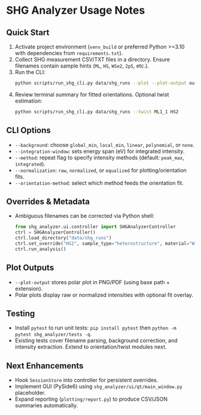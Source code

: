 # SHG Analyzer Usage Notes

## Quick Start
1. Activate project environment (`venv_build` or preferred Python >=3.10 with dependencies from `requirements.txt`).
2. Collect SHG measurement CSV/TXT files in a directory. Ensure filenames contain sample hints (`ML`, `HS`, `WSe2`, `2p5`, etc.).
3. Run the CLI:
   ```bash
   python scripts/run_shg_cli.py data/shg_runs --plot --plot-output outputs/polar_plot
   ```
4. Review terminal summary for fitted orientations. Optional twist estimation:
   ```bash
   python scripts/run_shg_cli.py data/shg_runs --twist ML1_1 HS2
   ```

## CLI Options
- `--background`: choose `global_min`, `local_min`, `linear`, `polynomial`, or `none`.
- `--integration-window`: sets energy span (eV) for integrated intensity.
- `--method`: repeat flag to specify intensity methods (default: `peak_max`, `integrated`).
- `--normalization`: `raw`, `normalized`, or `equalized` for plotting/orientation fits.
- `--orientation-method`: select which method feeds the orientation fit.

## Overrides & Metadata
- Ambiguous filenames can be corrected via Python shell:
  ```python
  from shg_analyzer.ui.controller import SHGAnalyzerController
  ctrl = SHGAnalyzerController()
  ctrl.load_directory("data/shg_runs")
  ctrl.set_override("HS2", sample_type="heterostructure", material="WS2/WSe2")
  ctrl.run_analysis()
  ```

## Plot Outputs
- `--plot-output` stores polar plot in PNG/PDF (using base path + extension).
- Polar plots display raw or normalized intensities with optional fit overlay.

## Testing
- Install `pytest` to run unit tests: `pip install pytest` then `python -m pytest shg_analyzer/tests -q`.
- Existing tests cover filename parsing, background correction, and intensity extraction. Extend to orientation/twist modules next.

## Next Enhancements
- Hook `SessionStore` into controller for persistent overrides.
- Implement GUI (PySide6) using `shg_analyzer/ui/qt/main_window.py` placeholder.
- Expand reporting (`plotting/report.py`) to produce CSV/JSON summaries automatically.
